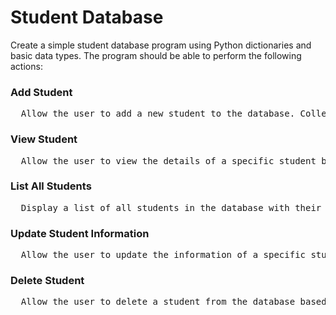 # Student Database

Create a simple student database program using Python dictionaries and basic data types. The program should be able to perform the following actions:

### Add Student
<pre>
  Allow the user to add a new student to the database. Collect information such as name, age, grade, and any other relevant details.
</pre>
### View Student
<pre>
  Allow the user to view the details of a specific student by entering the student's name.
</pre> 

### List All Students
<pre>
  Display a list of all students in the database with their basic information.
</pre>

### Update Student Information
<pre>
  Allow the user to update the information of a specific student, such as changing their grade or age.
</pre>

### Delete Student
<pre>
  Allow the user to delete a student from the database based on their name.
</pre>
